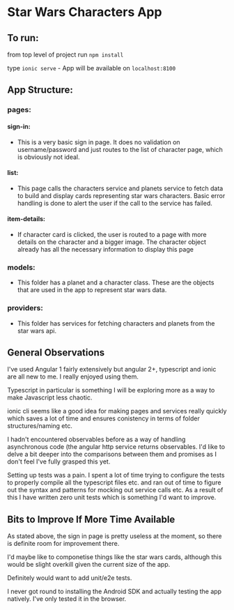 # Star Wars Characters App

## To run:

from top level of project run `npm install`

type `ionic serve` - App will be available on `localhost:8100`

## App Structure:

### pages:
#### sign-in: 
* This is a very basic sign in page. It does no validation on username/password and just routes to the list of character page, which is obviously not ideal.
#### list:
* This page calls the characters service and planets service to fetch data to build and display cards representing star wars characters. Basic error handling is done to alert the user if the call to the service has failed.
#### item-details:
* If character card is clicked, the user is routed to a page with more details on the
character and a bigger image. The character object already has all the necessary
information to display this page
### models:
* This folder has a planet and a character class. These are the objects that are used in the app to represent star wars data.
### providers:
* This folder has services for fetching characters and planets from the star wars api.


## General Observations

I've used Angular 1 fairly extensively but angular 2+, typescript and ionic are all new to me. I really enjoyed using them. 

Typescript in particular is something I will be exploring more as a way to make Javascript less chaotic.

ionic cli seems like a good idea for making pages and services really quickly which saves a lot of time and ensures conistency in terms of folder structures/naming etc.

I hadn't encountered observables before as a way of handling asynchronous code (the angular http service returns observables. I'd like to delve a bit deeper into the comparisons between them and promises as I don't feel I've fully grasped this yet.

Setting up tests was a pain. I spent a lot of time trying to configure the tests to properly compile all the typescript files etc. and ran out of time to figure out the syntax and patterns for mocking out service calls etc. As a result of this I have written zero unit tests which is something I'd want to improve.

## Bits to Improve If More Time Available

As stated above, the sign in page is pretty useless at the moment, so there is definite room for improvement there.

I'd maybe like to componetise things like the star wars cards, although this would be slight overkill given the current size of the app.

Definitely would want to add unit/e2e tests.

I never got round to installing the Android SDK and actually testing the app natively. I've only tested it in the browser.
